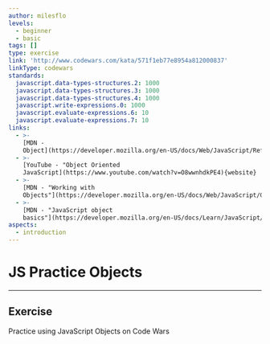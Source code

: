 ```yaml
---
author: milesflo
levels:
  - beginner
  - basic
tags: []
type: exercise
link: 'http://www.codewars.com/kata/571f1eb77e8954a812000837'
linkType: codewars
standards:
  javascript.data-types-structures.2: 1000
  javascript.data-types-structures.3: 1000
  javascript.data-types-structures.4: 1000
  javascript.write-expressions.0: 1000
  javascript.evaluate-expressions.6: 10
  javascript.evaluate-expressions.7: 10
links:
  - >-
    [MDN -
    Object](https://developer.mozilla.org/en-US/docs/Web/JavaScript/Reference/Global_Objects/Object){website}
  - >-
    [YouTube - "Object Oriented
    JavaScript](https://www.youtube.com/watch?v=O8wwnhdkPE4){website}
  - >-
    [MDN - "Working with
    Objects"](https://developer.mozilla.org/en-US/docs/Web/JavaScript/Guide/Working_with_Objects){website}
  - >-
    [MDN - "JavaScript object
    basics"](https://developer.mozilla.org/en-US/docs/Learn/JavaScript/Objects/Basics){website}
aspects:
  - introduction
---
```


# JS Practice Objects


---

## Exercise

Practice using JavaScript Objects on Code Wars

